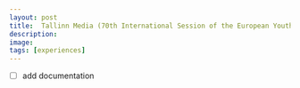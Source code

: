 ```yaml
---
layout: post
title:  Tallinn Media (70th International Session of the European Youth Parliament)
description: 
image:
tags: [experiences]
---
```


- [ ] add documentation